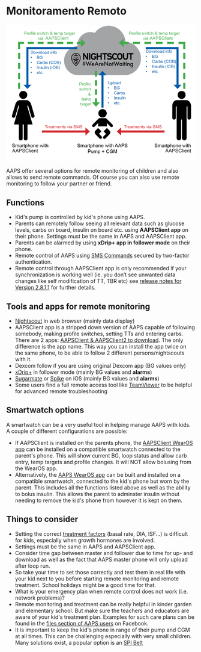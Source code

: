 # Monitoramento Remoto

![Monitoring children](../images/KidsMonitoring.png)

AAPS offer several options for remote monitoring of children and also allows to send remote commands. Of course you can also use remote monitoring to follow your partner or friend.

## Functions

- Kid's pump is controlled by kid's phone using AAPS.
- Parents can remotely follow seeing all relevant data such as glucose levels, carbs on board, insulin on board etc. using **AAPSClient app** on their phone. Settings must be the same in AAPS and AAPSClient app.
- Parents can be alarmed by using **xDrip+ app in follower mode** on their phone.
- Remote control of AAPS using [SMS Commands](../RemoteFeatures/SMSCommands.md) secured by two-factor authentication.
- Remote control through AAPSClient app is only recommended if your synchronization is working well (ie. you don’t see unwanted data changes like self modification of TT, TBR etc) see [release notes for Version 2.8.1.1](../Maintenance/ReleaseNotes.md#version-2811) for further details.

## Tools and apps for remote monitoring

- [Nightscout](https://nightscout.github.io/) in web browser (mainly data display)
- AAPSClient app is a stripped down version of AAPS capable of following somebody, making profile switches, setting TTs and entering carbs. There are 2 apps:  [AAPSClient & AAPSClient2 to download](https://github.com/nightscout/AndroidAPS/releases/). The only difference is the app name. This way you can install the app twice on the same phone, to be able to follow 2 different persons/nightscouts with it.
- Dexcom follow if you are using original Dexcom app (BG values only)
- [xDrip+](../CompatibleCgms/xDrip.md) in follower mode (mainly BG values and **alarms**)
- [Sugarmate](https://sugarmate.io/) or [Spike](https://spike-app.com/) on iOS (mainly BG values and **alarms**)
- Some users find a full remote access tool like [TeamViewer](https://www.teamviewer.com/) to be helpful for advanced remote troubleshooting

## Smartwatch options

A smartwatch can be a very useful tool in helping manage AAPS with kids. A couple of different configurations are possible:

- If AAPSClient is installed on the parents phone, the [AAPSClient WearOS app](https://github.com/nightscout/AndroidAPS/releases/) can be installed on a compatible smartwatch connected to the parent's phone. This will show current BG, loop status and allow carb entry, temp targets and profile changes. It will NOT allow bolusing from the WearOS app.
- Alternatively, the [AAPS WearOS app](../UsefulLinks/WearOsSmartwatch.md) can be built and installed on a compatible smartwatch, connected to the kid's phone but worn by the parent. This includes all the functions listed above as well as the ability to bolus insulin. This allows the parent to adminster insulin without needing to remove the kid's phone from however it is kept on them.

## Things to consider

- Setting the correct [treatment factors](../UsefulLinks/FAQ.md#how-to-begin) (basal rate, DIA, ISF...) is difficult for kids, especially when growth hormones are involved.
- Settings must be the same in AAPS and AAPSClient app.
- Consider time gap between master and follower due to time for up- and download as well as the fact that AAPS master phone will only upload after loop run.
- So take your time to set those correctly and test them in real life with your kid next to you before starting remote monitoring and remote treatment. School holidays might be a good time for that.
- What is your emergency plan when remote control does not work (i.e. network problems)?
- Remote monitoring and treatment can be really helpful in kinder garden and elementary school. But make sure the teachers and educators are aware of your kid's treatment plan. Examples for such care plans can be found in the [files section of AAPS users](https://www.facebook.com/groups/AndroidAPSUsers/files/) on Facebook.
- It is important to keep the kid's phone in range of their pump and CGM at all times. This can be challenging especially with very small children. Many solutions exist, a popular option is an [SPI Belt](https://spibelt.com/collections/kids-belts)
